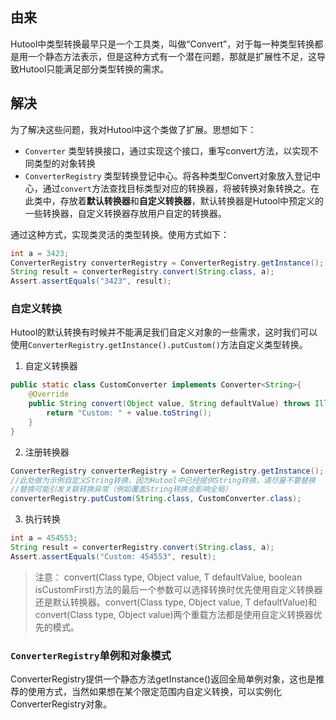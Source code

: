 ## 由来
Hutool中类型转换最早只是一个工具类，叫做“Convert”，对于每一种类型转换都是用一个静态方法表示，但是这种方式有一个潜在问题，那就是扩展性不足，这导致Hutool只能满足部分类型转换的需求。

## 解决
为了解决这些问题，我对Hutool中这个类做了扩展。思想如下：

- `Converter` 类型转换接口，通过实现这个接口，重写convert方法，以实现不同类型的对象转换
- `ConverterRegistry` 类型转换登记中心。将各种类型Convert对象放入登记中心，通过`convert`方法查找目标类型对应的转换器，将被转换对象转换之。在此类中，存放着**默认转换器**和**自定义转换器**，默认转换器是Hutool中预定义的一些转换器，自定义转换器存放用户自定的转换器。

通过这种方式，实现类灵活的类型转换。使用方式如下：
```java
int a = 3423;
ConverterRegistry converterRegistry = ConverterRegistry.getInstance();
String result = converterRegistry.convert(String.class, a);
Assert.assertEquals("3423", result);
```
### 自定义转换
Hutool的默认转换有时候并不能满足我们自定义对象的一些需求，这时我们可以使用`ConverterRegistry.getInstance().putCustom()`方法自定义类型转换。

1. 自定义转换器

```java
public static class CustomConverter implements Converter<String>{
	@Override
	public String convert(Object value, String defaultValue) throws IllegalArgumentException {
		return "Custom: " + value.toString();
	}
}
```
2. 注册转换器

```java
ConverterRegistry converterRegistry = ConverterRegistry.getInstance();
//此处做为示例自定义String转换，因为Hutool中已经提供String转换，请尽量不要替换
//替换可能引发关联转换异常（例如覆盖String转换会影响全局）
converterRegistry.putCustom(String.class, CustomConverter.class);
```

3. 执行转换

```java
int a = 454553;
String result = converterRegistry.convert(String.class, a);
Assert.assertEquals("Custom: 454553", result);
```

> 注意：
> convert(Class<T> type, Object value, T defaultValue, boolean isCustomFirst)方法的最后一个参数可以选择转换时优先使用自定义转换器还是默认转换器。convert(Class<T> type, Object value, T defaultValue)和convert(Class<T> type, Object value)两个重载方法都是使用自定义转换器优先的模式。

### `ConverterRegistry`单例和对象模式
ConverterRegistry提供一个静态方法getInstance()返回全局单例对象，这也是推荐的使用方式，当然如果想在某个限定范围内自定义转换，可以实例化ConverterRegistry对象。

